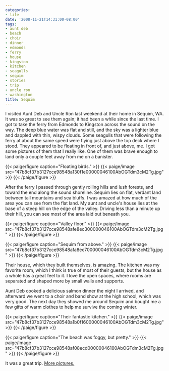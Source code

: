 ```yaml
---
categories:
- life
date: '2008-11-21T14:31:00-08:00'
tags:
- aunt deb
- beach
- choir
- dinner
- edmonds
- ferry
- house
- kingston
- kitchen
- seagulls
- sequim
- stories
- trip
- uncle ron
- washington
title: Sequim
---
```


I visited Aunt Deb and Uncle Ron last weekend at their home in Sequim, WA. It was so great to see them again; it had been a while since the last time. I got to take the ferry from Edmonds to Kingston across the sound on the way. The deep blue water was flat and still, and the sky was a lighter blue and dappled with thin, wispy clouds. Some seagulls that were following the ferry at about the same speed were flying just above the top deck where I stood. They appeared to be floating in front of, and just above, me. I got some pictures of them that I really like. One of them was brave enough to land only a couple feet away from me on a banister.

{{< paige/figure caption="Floating birds." >}}
{{< paige/image src="47b8cf37b3127cce98548a130f1e00000046100AbOGTdm3cM2Tg.jpg" >}}
{{< /paige/figure >}}

After the ferry I passed through gently rolling hills and lush forests, and toward the end along the sound shoreline. Sequim lies on flat, verdant land between tall mountains and sea bluffs. I was amazed at how much of the area you can see from the flat land. My aunt and uncle's house lies at the base of a steep hill on the edge of the valley. Driving less than a minute up their hill, you can see most of the area laid out beneath you.

{{< paige/figure caption="Valley floor." >}}
{{< paige/image src="47b8cf37b3127cce98548afe8ec300000046100AbOGTdm3cM2Tg.jpg" >}}
{{< /paige/figure >}}

{{< paige/figure caption="Sequim from above." >}}
{{< paige/image src="47b8cf37b3127cce98548afa8ec700000046100AbOGTdm3cM2Tg.jpg" >}}
{{< /paige/figure >}}

Their house, which they built themselves, is amazing. The kitchen was my favorite room, which I think is true of most of their guests, but the house as a whole has a great feel to it. I love the open spaces, where rooms are separated and shaped more by small walls and supports.

Aunt Deb cooked a delicious salmon dinner the night I arrived, and afterward we went to a choir and band show at the high school, which was very good. The next day they showed me around Sequim and bought me a few gifts of warm clothes to help me survive the coming winter.

{{< paige/figure caption="Their fantastic kitchen." >}}
{{< paige/image src="47b8cf37b3127cce98548a1b0f1600000046100AbOGTdm3cM2Tg.jpg" >}}
{{< /paige/figure >}}

{{< paige/figure caption="The beach was foggy, but pretty." >}}
{{< paige/image src="47b8cf37b3127cce98548af08ecd00000046100AbOGTdm3cM2Tg.jpg" >}}
{{< /paige/figure >}}

It was a great trip. [More pictures.](https://faught.shutterfly.com/106)
